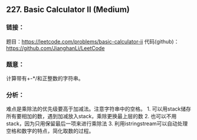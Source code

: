 ## 227. Basic Calculator II (Medium)

### **链接**：
题目：https://leetcode.com/problems/basic-calculator-ii
代码(github)：https://github.com/JianghanLi/LeetCode

### **题意**：
计算带有+-*/和正整数的字符串。

### **分析**：
难点是乘除法的优先级要高于加减法。注意字符串中的空格。
	1. 可以用stack储存所有要相加的数，遇到加减放入stack，乘除更换最上层的数
	2. 也可以不用stack，因为只用保留最后一项来进行乘除法
	3. 利用istringstream可以自动处理空格和数字的特点，简化取数的过程。